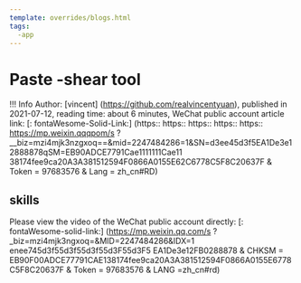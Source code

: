 ```yaml
---
template: overrides/blogs.html
tags:
  -app
---
```


# Paste -shear tool

!!! Info
    Author: [vincent] (https://github.com/realvincentyuan), published in 2021-07-12, reading time: about 6 minutes, WeChat public account article link: [: fontaWesome-Solid-Link:] (https:: https:: https:: https:: https:: https://mp.weixin.qqqpom/s ?__biz=mzi4mjk3nzgxoq==&mid=2247484286=1&SN=d3ee45d3f5EA1De3e12888878qSM=EB90ADCE7791Cae1111111Cae11 38174fee9ca20A3A381512594F0866A0155E62C6778C5F8C20637F & Token = 97683576 & Lang = zh_cn#RD)

## skills

Please view the video of the WeChat public account directly: [: fontaWesome-solid-link:] (https://mp.weixin.qq.com/s ?_biz=mzi4mjk3ngxoq=&MID=2247484286&IDX=1 enee745d3f55d3f55d3f55d3F55d3F5 EA1De3e12FB0288878 & CHKSM = EB90F00ADCE77791CAE138174fee9ca20A3A381512594F0866A0155E6778C5F8C20637F & Token = 97683576 & LANG =zh_cn#rd)